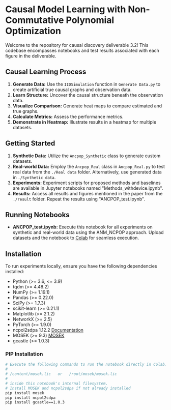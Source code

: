 # Causal Model Learning with Non-Commutative Polynomial Optimization

Welcome to the repository for causal discovery deliverable 3.2! This codebase encompasses notebooks and test results associated with each figure in the deliverable.

## Causal Learning Process
1. **Generate Data:** Use the `IIDSimulation` function in `Generate Data.py` to create artificial true causal graphs and observation data.
2. **Learn Structure:** Uncover the causal structure beneath the observation data.
3. **Visualize Comparison:** Generate heat maps to compare estimated and true graphs.
4. **Calculate Metrics:** Assess the performance metrics.
5. **Demonstrate in Heatmap:** Illustrate results in a heatmap for multiple datasets.

## Getting Started
1. **Synthetic Data:** Utilize the `Ancpop_Synthetic` class to generate custom datasets.
2. **Real-world Data:** Employ the `Ancpop_Real` class in `Ancpop_Real.py` to test real data from the `./Real data` folder. Alternatively, use generated data in `./Synthetic data`.
3. **Experiments:** Experiment scripts for proposed methods and baselines are available in Jupyter notebooks named "Methods_withdevice.ipynb".
4. **Results:** Access all results and figures mentioned in the paper from the `./result` folder. Repeat the results using "ANCPOP_test.ipynb".

## Running Notebooks
- **ANCPOP_test.ipynb:** Execute this notebook for all experiments on synthetic and real-world data using the ANM_NCPOP approach. Upload datasets and the notebook to [Colab](https://colab.research.google.com/) for seamless execution.

## Installation
To run experiments locally, ensure you have the following dependencies installed:
- Python (>= 3.6, <= 3.9)
- tqdm (>= 4.48.2)
- NumPy (>= 1.19.1)
- Pandas (>= 0.22.0)
- SciPy (>= 1.7.3)
- scikit-learn (>= 0.21.1)
- Matplotlib (>= 2.1.2)
- NetworkX (>= 2.5)
- PyTorch (>= 1.9.0)
- ncpol2sdpa 1.12.2 [Documentation](https://ncpol2sdpa.readthedocs.io/en/stable/index.html)
- MOSEK (>= 9.3) [MOSEK](https://www.mosek.com/)
- gcastle (>= 1.0.3)

### PIP Installation
```bash
# Execute the following commands to run the notebook directly in Colab. Ensure your MOSEK license file is in one of these locations:
#
# /content/mosek.lic   or   /root/mosek/mosek.lic
#
# inside this notebook's internal filesystem.
# Install MOSEK and ncpol2sdpa if not already installed
pip install mosek 
pip install ncpol2sdpa
pip install gcastle==1.0.3
```
